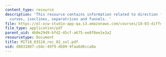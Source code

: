 ```yaml
---
content_type: resource
description: 'This resource contains information related to direction fields, integral
  curves, isoclines, separatrices and funnels. '
file: https://ol-ocw-studio-app-qa.s3.amazonaws.com/courses/18-03-differential-equations-spring-2010/d8031807cb4c49f9db099faa6d6cca8a_MIT18_03S10_rec_02_sol.pdf
file_type: application/pdf
parent_uid: 4b0e29d9-bfd2-45cf-a675-ee8f8ee1e3a2
resourcetype: Document
title: MIT18_03S10_rec_02_sol.pdf
uid: d8031807-cb4c-49f9-db09-9faa6d6cca8a
---
```

